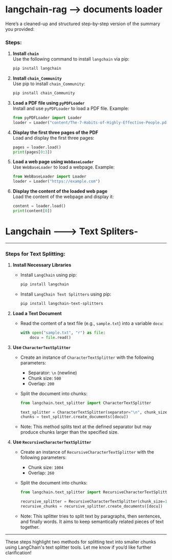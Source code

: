 # langchain-rag  --> documents loader
Here’s a cleaned-up and structured step-by-step version of the summary you provided:

### Steps:

1. **Install `chain`**  
   Use the following command to install `langchain` via pip:  
   ```bash
   pip install langchain
   ```

2. **Install `chain_Community`**  
   Use pip to install `chain_Community`:  
   ```bash
   pip install chain_Community
   ```

3. **Load a PDF file using `pyPDFLoader`**  
   Install and use `pyPDFLoader` to load a PDF file. Example:  
   ```python
   from pyPDFLoader import Loader
   loader = Loader("content/The-7-Habits-of-Highly-Effective-People.pdf")
   ```

4. **Display the first three pages of the PDF**  
   Load and display the first three pages:  
   ```python
   pages = loader.load()
   print(pages[0:3])
   ```

5. **Load a web page using `WebBaseLoader`**  
   Use `WebBaseLoader` to load a webpage. Example:  
   ```python
   from WebBaseLoader import Loader
   loader = Loader("https://example.com")
   ```

6. **Display the content of the loaded web page**  
   Load the content of the webpage and display it:  
   ```python
   content = loader.load()
   print(content[0])
   ``` 
# Langchain ---> Text Spliters-


---

### Steps for Text Splitting:

1. **Install Necessary Libraries**  
   - Install `LangChain` using pip:  
     ```bash
     pip install langchain
     ```
   - Install `LangChain Text Splitters` using pip:  
     ```bash
     pip install langchain-text-splitters
     ```

2. **Load a Text Document**  
   - Read the content of a text file (e.g., `sample.txt`) into a variable `docu`:  
     ```python
     with open("sample.txt", "r") as file:
         docu = file.read()
     ```

3. **Use `CharacterTextSplitter`**  
   - Create an instance of `CharacterTextSplitter` with the following parameters:  
     - Separator: `\n` (newline)  
     - Chunk size: `500`  
     - Overlap: `200`  
   - Split the document into chunks:  
     ```python
     from langchain.text_splitter import CharacterTextSplitter

     text_splitter = CharacterTextSplitter(separator="\n", chunk_size=500, chunk_overlap=200)
     chunks = text_splitter.create_documents([docu])
     ```

   - Note: This method splits text at the defined separator but may produce chunks larger than the specified size.

4. **Use `RecursiveCharacterTextSplitter`**  
   - Create an instance of `RecursiveCharacterTextSplitter` with the following parameters:  
     - Chunk size: `1004`  
     - Overlap: `260`  
   - Split the document into chunks:  
     ```python
     from langchain.text_splitter import RecursiveCharacterTextSplitter

     recursive_splitter = RecursiveCharacterTextSplitter(chunk_size=1004, chunk_overlap=260)
     recursive_chunks = recursive_splitter.create_documents([docu])
     ```

   - Note: This splitter tries to split text by paragraphs, then sentences, and finally words. It aims to keep semantically related pieces of text together.

---

These steps highlight two methods for splitting text into smaller chunks using LangChain's text splitter tools. Let me know if you’d like further clarification!
